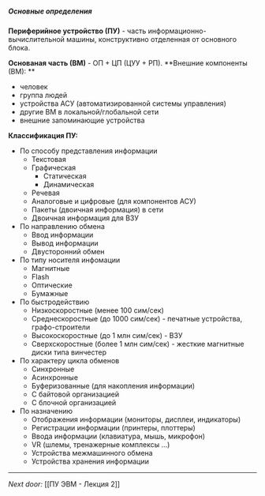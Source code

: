 ##### Основные определения

**Периферийное устройство (ПУ)** - часть информационно-вычислительной машины, конструктивно отделенная от основного блока. 

**Основаная часть (ВМ)** - ОП + ЦП (ЦУУ + РП). 
**Внешние компоненты (ВМ): ** 
- человек 
- группа людей 
- устройства АСУ (автоматизированной системы управления)
- другие ВМ в локальной/глобальной сети
- внешние запоминающие устройства

**Классификация ПУ:**
- По способу представления информации 
	- Текстовая
	- Графическая 
		- Статическая 
		- Динамическая
	- Речевая 
	- Аналоговые и цифровые (для компонентов АСУ)
	- Пакеты (двоичная информация) в сети
	- Двоичная информация для ВЗУ
- По направлению обмена
	- Ввод информации
	- Вывод информации
	- Двусторонний обмен
- По типу носителя инфомации
	- Магнитные
	- Flash
	- Оптические
	- Бумажные
- По быстродействию
	- Низкоскоростные (менее 100 сим/сек) 
	- Среднескоростные (до 1000 сим/сек) - печатные устройства, графо-строители
	- Высокоскоростные (до 1 млн сим/сек) - ВЗУ 
	- Сверхскоростные (более 1 млн сим/сек) - жесткие магнитные диски типа винчестер
- По характеру цикла обменов
	- Синхронные
	- Асинхронные
	- Буферизованные (для накопления информации)
	- С байтовой организацией
	- С блочной организацией
- По назначению 
	- Отображения информации (мониторы, дисплеи, индикаторы)
	- Регистрации информации (принтеры, плоттеры)
	- Ввода информации (клавиатура, мышь, микрофон)
	- VR (шлемы, тренажерные комплексы ...)
	- Устройства межмашинного обмена
	- Устройства хранения информации



---
*Next door:* [[ПУ ЭВМ - Лекция 2]]